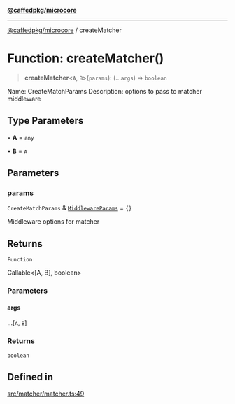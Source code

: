 [**@caffedpkg/microcore**](../README.md)

***

[@caffedpkg/microcore](../globals.md) / createMatcher

# Function: createMatcher()

> **createMatcher**\<`A`, `B`\>(`params`): (...`args`) => `boolean`

Name: CreateMatchParams
Description: options to pass to matcher middleware

## Type Parameters

• **A** = `any`

• **B** = `A`

## Parameters

### params

`CreateMatchParams` & [`MiddlewareParams`](../type-aliases/MiddlewareParams.md) = `{}`

Middleware options for matcher

## Returns

`Function`

Callable<[A, B], boolean>

### Parameters

#### args

...[`A`, `B`]

### Returns

`boolean`

## Defined in

[src/matcher/matcher.ts:49](https://github.com/caffed/microcore/blob/3444f5042af4893783a848f270124aa74f8db032/src/matcher/matcher.ts#L49)
